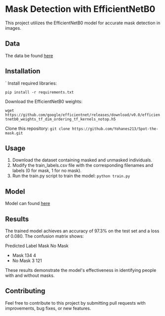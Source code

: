 # Mask Detection with EfficientNetB0

This project utilizes the EfficientNetB0 model for accurate mask detection in images.

## Data
The data be found [here](https://zindi.africa/competitions/spot-the-mask/data)


## Installation
`
Install required libraries:

`pip install -r requirements.txt`

Download the EfficientNetB0 weights:

`wget https://github.com/google/efficientnet/releases/download/v0.0/efficientnetb0_weights_tf_dim_ordering_tf_kernels_notop.h5`

Clone this repository:
`git clone https://github.com/Yohanes213/Spot-the-mask.git`

## Usage
1. Download the dataset containing masked and unmasked individuals.
2. Modify the train_labels.csv file with the corresponding filenames and labels (0 for mask, 1 for no mask).
3. Run the train.py script to train the model:
`python train.py`

## Model
Model can found [here](https://drive.google.com/file/d/11DKmLbmXOuxurH48F1HVhtDqKEAokBli/view?usp=sharing)

## Results
The trained model achieves an accuracy of 97.3% on the test set and a loss of 0.080. The confusion matrix shows:

Predicted Label	Mask	No Mask
- Mask	134	4
- No Mask	3	121
  
These results demonstrate the model's effectiveness in identifying people with and without masks.

## Contributing
Feel free to contribute to this project by submitting pull requests with improvements, bug fixes, or new features.
